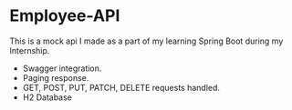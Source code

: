 # Employee-API
This is a mock api I made as a part of my learning Spring Boot during my Internship. 

- Swagger integration.
- Paging response.
- GET, POST, PUT, PATCH, DELETE requests handled.
- H2 Database
